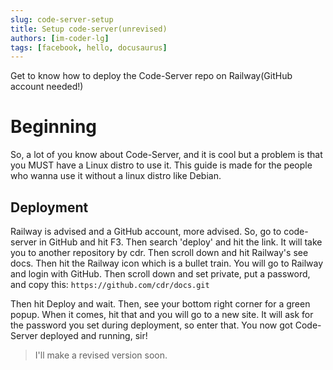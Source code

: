 ```yaml
---
slug: code-server-setup
title: Setup code-server(unrevised)
authors: [im-coder-lg]
tags: [facebook, hello, docusaurus]
---
```


Get to know how to deploy the Code-Server repo on Railway(GitHub account needed!)
<!--more-->

# Beginning

So, a lot of you know about Code-Server, and it is cool but a problem is that you MUST have a Linux distro to use it.
This guide is made for the people who wanna use it without a linux distro like Debian.
## Deployment
Railway is advised and a GitHub account, more advised.
So, go to code-server in GitHub and hit F3. Then search 'deploy' and hit the link. It will take you to another repository by cdr. Then scroll down and hit Railway's see docs. Then hit the Railway icon which is a bullet train. You will go to Railway and login with GitHub. Then scroll down and set private, put a password, and copy this: `https://github.com/cdr/docs.git`

Then hit Deploy and wait. Then, see your bottom right corner for a green popup. When it comes, hit that and you will go to a new site. It will ask for the password you set during deployment, so enter that. You now got Code-Server deployed and running, sir!

> I'll make a revised version soon.